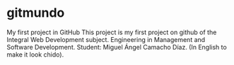 # gitmundo
My first project in GitHub
This project is my first project on github of the Integral Web Development subject.
Engineering in Management and Software Development.
Student: Miguel Ángel Camacho Díaz.
(In English to make it look chido).
